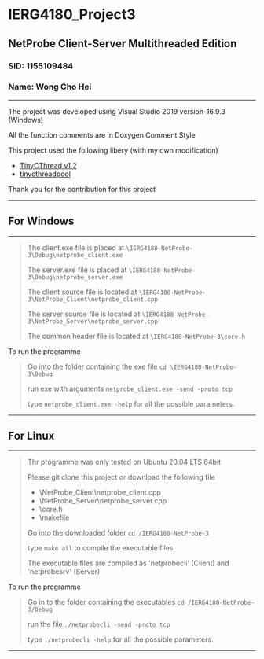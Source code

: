 # IERG4180_Project3
## NetProbe Client-Server Multithreaded Edition
### SID: 1155109484
### Name: Wong Cho Hei
--------------

The project was developed using Visual Studio 2019 version-16.9.3 (Windows)

All the function comments are in Doxygen Comment Style

This project used the following libery (with my own modification)

- [TinyCThread v1.2](https://github.com/tinycthread/tinycthread)
- [tinycthreadpool](https://github.com/enbandari/tinycthreadpool)

Thank you for the contribution for this project

--------------
## For Windows
--------------
> The client.exe file is placed at `\IERG4180-NetProbe-3\Debug\netprobe_client.exe`
> 
> The server.exe file is placed at `\IERG4180-NetProbe-3\Debug\netprobe_server.exe`
> 
> The client source file is located at `\IERG4180-NetProbe-3\NetProbe_Client\netprobe_client.cpp`
> 
> The server source file is located at `\IERG4180-NetProbe-3\NetProbe_Server\netprobe_server.cpp`
> 
> The common header file is located at `\IERG4180-NetProbe-3\core.h`

To run the programme

> Go into the folder containing the exe file `cd \IERG4180-NetProbe-3\Debug`
>
> run exe with arguments `netprobe_client.exe -send -proto tcp`
>
> type `netprobe_client.exe -help` for all the possible parameters.
--------------
## For Linux
--------------
> Thr programme was only tested on Ubuntu 20.04 LTS 64bit
> 
> Please git clone this project or download the following file
> - \NetProbe_Client\netprobe_client.cpp
> - \NetProbe_Server\netprobe_server.cpp
> - \core.h
> - \makefile
> 
> Go into the downloaded folder `cd /IERG4180-NetProbe-3`
>
> type `make all` to compile the executable files
> 
> The executable files are compiled as 'netprobecli' (Client) and 'netprobesrv' (Server)

To run the programme

>
> Go in to the folder containing the executables `cd /IERG4180-NetProbe-3/Debug`
>
> run the file `./netprobecli -send -proto tcp`
>
> type `./netprobecli -help` for all the possible parameters.
> 
--------------
